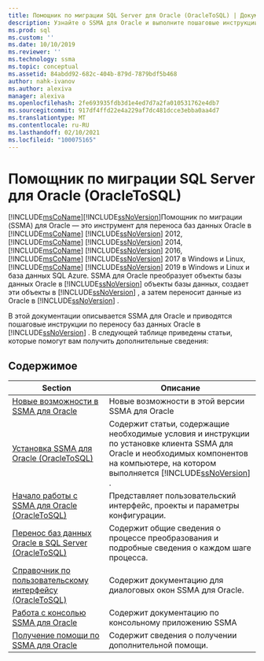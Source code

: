 ```yaml
---
title: Помощник по миграции SQL Server для Oracle (OracleToSQL) | Документация Майкрософт
description: Узнайте о SSMA для Oracle и выполните пошаговые инструкции по переносу баз данных Oracle в SQL Server.
ms.prod: sql
ms.custom: ''
ms.date: 10/10/2019
ms.reviewer: ''
ms.technology: ssma
ms.topic: conceptual
ms.assetid: 84abdd92-682c-404b-879d-7879bdf5b468
author: nahk-ivanov
ms.author: alexiva
manager: alexiva
ms.openlocfilehash: 2fe693935fdb3d1e4ed7d7a2fa010531762e4db7
ms.sourcegitcommit: 917df4ffd22e4a229af7dc481dcce3ebba0aa4d7
ms.translationtype: MT
ms.contentlocale: ru-RU
ms.lasthandoff: 02/10/2021
ms.locfileid: "100075165"
---
```

# <a name="sql-server-migration-assistant-for-oracle-oracletosql"></a>Помощник по миграции SQL Server для Oracle (OracleToSQL)
[!INCLUDE[msCoName](../../includes/msconame_md.md)][!INCLUDE[ssNoVersion](../../includes/ssnoversion-md.md)]Помощник по миграции (SSMA) для Oracle — это инструмент для переноса баз данных Oracle в [!INCLUDE[msCoName](../../includes/msconame_md.md)] [!INCLUDE[ssNoVersion](../../includes/ssnoversion-md.md)] 2012, [!INCLUDE[msCoName](../../includes/msconame_md.md)] [!INCLUDE[ssNoVersion](../../includes/ssnoversion-md.md)] 2014, [!INCLUDE[msCoName](../../includes/msconame_md.md)] [!INCLUDE[ssNoVersion](../../includes/ssnoversion-md.md)] 2016, [!INCLUDE[msCoName](../../includes/msconame_md.md)] [!INCLUDE[ssNoVersion](../../includes/ssnoversion-md.md)] 2017 в Windows и Linux, [!INCLUDE[msCoName](../../includes/msconame_md.md)] [!INCLUDE[ssNoVersion](../../includes/ssnoversion-md.md)] 2019 в Windows и Linux и база данных SQL Azure. SSMA для Oracle преобразует объекты базы данных Oracle в [!INCLUDE[ssNoVersion](../../includes/ssnoversion-md.md)] объекты базы данных, создает эти объекты в [!INCLUDE[ssNoVersion](../../includes/ssnoversion-md.md)] , а затем переносит данные из Oracle в [!INCLUDE[ssNoVersion](../../includes/ssnoversion-md.md)] .  
  
В этой документации описывается SSMA для Oracle и приводятся пошаговые инструкции по переносу баз данных Oracle в [!INCLUDE[ssNoVersion](../../includes/ssnoversion-md.md)] . В следующей таблице приведены статьи, которые помогут вам получить дополнительные сведения:  
  
## <a name="contents"></a>Содержимое  
  
|Section|Описание|
|-----------|---------------|
|[Новые возможности в SSMA для Oracle](./what-s-new-in-ssma-for-oracle-oracletosql.md)|Новые возможности в этой версии SSMA для Oracle|  
|[Установка SSMA для Oracle &#40;OracleToSQL&#41;](../../ssma/oracle/installing-ssma-for-oracle-oracletosql.md)|Содержит статьи, содержащие необходимые условия и инструкции по установке клиента SSMA для Oracle и необходимых компонентов на компьютере, на котором выполняется [!INCLUDE[ssNoVersion](../../includes/ssnoversion-md.md)] .|  
|[Начало работы с SSMA для Oracle &#40;OracleToSQL&#41;](../../ssma/oracle/getting-started-with-ssma-for-oracle-oracletosql.md)|Представляет пользовательский интерфейс, проекты и параметры конфигурации.|  
|[Перенос баз данных Oracle в SQL Server &#40;OracleToSQL&#41;](../../ssma/oracle/migrating-oracle-databases-to-sql-server-oracletosql.md)|Содержит общие сведения о процессе преобразования и подробные сведения о каждом шаге процесса.|  
|[Справочник по пользовательскому интерфейсу &#40;OracleToSQL&#41;](../../ssma/oracle/user-interface-reference-oracletosql.md)|Содержит документацию для диалоговых окон SSMA для Oracle.|  
|[Работа с консолью SSMA для Oracle](working-with-ssma-for-oracle-console-oracletosql.md)|Содержит документацию по консольному приложению SSMA|  
|[Получение помощи по SSMA для Oracle](../sql-server-migration-assistant.md)|Содержит сведения о получении дополнительной помощи.|
